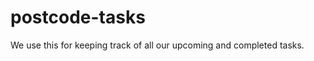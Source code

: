 postcode-tasks
==============

We use this for keeping track of all our upcoming and completed tasks. 
